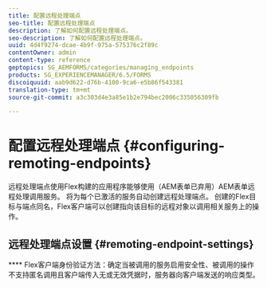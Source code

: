 ```yaml
---
title: 配置远程处理端点
seo-title: 配置远程处理端点
description: 了解如何配置远程处理端点。
seo-description: 了解如何配置远程处理端点。
uuid: 4d4f9274-dcae-4b9f-975a-575376c2f89c
contentOwner: admin
content-type: reference
geptopics: SG_AEMFORMS/categories/managing_endpoints
products: SG_EXPERIENCEMANAGER/6.5/FORMS
discoiquuid: aab9d622-d76b-4100-9ca6-e5b86f543381
translation-type: tm+mt
source-git-commit: a3c303d4e3a85e1b2e794bec2006c335056309fb

---
```



# 配置远程处理端点 {#configuring-remoting-endpoints}

远程处理端点使用Flex构建的应用程序能够使用（AEM表单已弃用）AEM表单远程处理调用服务。 将为每个已激活的服务自动创建远程处理端点。 创建的Flex目标与端点同名，Flex客户端可以创建指向该目标的远程对象以调用相关服务上的操作。

## 远程处理端点设置 {#remoting-endpoint-settings}

**** Flex客户端身份验证方法：确定当被调用的服务启用安全性、被调用的操作不支持匿名调用且客户端传入无或无效凭据时，服务器向客户端发送的响应类型。
